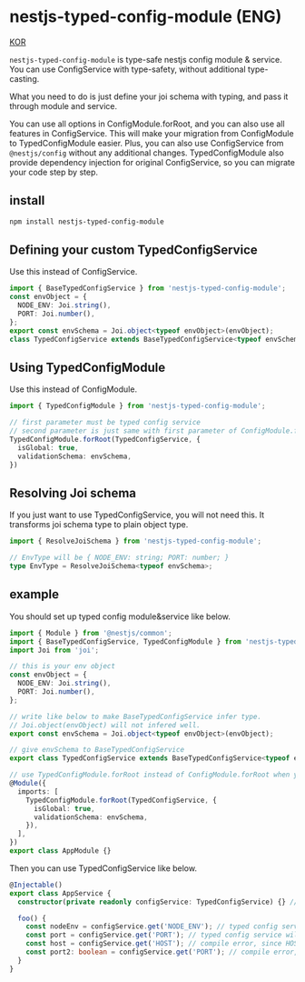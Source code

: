 # nestjs-typed-config-module (ENG)

[KOR](./README.ko.md)

`nestjs-typed-config-module` is type-safe nestjs config module & service.
You can use ConfigService with type-safety, without additional type-casting.

What you need to do is just define your joi schema with typing, and pass it through module and service.

You can use all options in ConfigModule.forRoot, and you can also use all features in ConfigService.
This will make your migration from ConfigModule to TypedConfigModule easier.
Plus, you can also use ConfigService from `@nestjs/config` without any additional changes.
TypedConfigModule also provide dependency injection for original ConfigService, so you can migrate your code step by step.

## install
```bash
npm install nestjs-typed-config-module
```

## Defining your custom TypedConfigService
Use this instead of ConfigService.
```typescript
import { BaseTypedConfigService } from 'nestjs-typed-config-module';
const envObject = {
  NODE_ENV: Joi.string(),
  PORT: Joi.number(),
};
export const envSchema = Joi.object<typeof envObject>(envObject);
class TypedConfigService extends BaseTypedConfigService<typeof envSchema> {}
```

## Using TypedConfigModule
Use this instead of ConfigModule.
```typescript
import { TypedConfigModule } from 'nestjs-typed-config-module';

// first parameter must be typed config service
// second parameter is just same with first parameter of ConfigModule.forRoot
TypedConfigModule.forRoot(TypedConfigService, {
  isGlobal: true,
  validationSchema: envSchema,
})
```

## Resolving Joi schema
If you just want to use TypedConfigService, you will not need this.
It transforms joi schema type to plain object type.
```typescript
import { ResolveJoiSchema } from 'nestjs-typed-config-module';

// EnvType will be { NODE_ENV: string; PORT: number; }
type EnvType = ResolveJoiSchema<typeof envSchema>;
````

## example

You should set up typed config module&service like below.
```typescript
import { Module } from '@nestjs/common';
import { BaseTypedConfigService, TypedConfigModule } from 'nestjs-typed-config-module';
import Joi from 'joi';

// this is your env object
const envObject = {
  NODE_ENV: Joi.string(),
  PORT: Joi.number(),
};

// write like below to make BaseTypedConfigService infer type.
// Joi.object(envObject) will not infered well.
export const envSchema = Joi.object<typeof envObject>(envObject);

// give envSchema to BaseTypedConfigService
export class TypedConfigService extends BaseTypedConfigService<typeof envSchema> {}

// use TypedConfigModule.forRoot instead of ConfigModule.forRoot when you initialize your app
@Module({
  imports: [
    TypedConfigModule.forRoot(TypedConfigService, {
      isGlobal: true,
      validationSchema: envSchema,
    }),
  ],
})
export class AppModule {}
```

Then you can use TypedConfigService like below.
```typescript
@Injectable()
export class AppService {
  constructor(private readonly configService: TypedConfigService) {} // use TypedConfigService instead of ConfigService

  foo() {
    const nodeEnv = configService.get('NODE_ENV'); // typed config service will infer type as string, and return value also will be string
    const port = configService.get('PORT'); // typed config service will infer type as number, and return value also will be number
    const host = configService.get('HOST'); // compile error, since HOST is not in schema
    const port2: boolean = configService.get('PORT'); // compile error, since number is not assignable to type boolean
  }
}
```